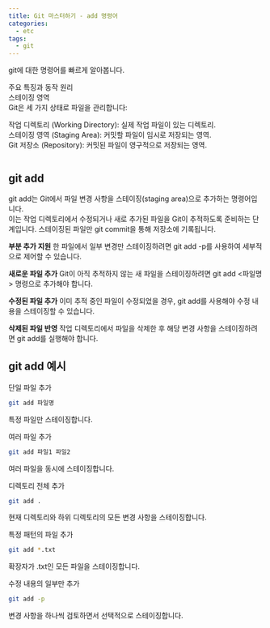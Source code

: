 ```yaml
---
title: Git 마스터하기 - add 명령어
categories:
  - etc 
tags:
  - git
---
```


git에 대한 명령어를 빠르게 알아봅니다.  

주요 특징과 동작 원리  
스테이징 영역  
Git은 세 가지 상태로 파일을 관리합니다:  

작업 디렉토리 (Working Directory): 실제 작업 파일이 있는 디렉토리.  
스테이징 영역 (Staging Area): 커밋할 파일이 임시로 저장되는 영역.  
Git 저장소 (Repository): 커밋된 파일이 영구적으로 저장되는 영역.  

<figure style="width: 100%" class="align-center">
  <img src="{{ site.url }}{{ site.baseurl }}/assets/images/etc/git-add.png" alt="">
  <figcaption></figcaption>
</figure>  


## git add
git add는 Git에서 파일 변경 사항을 스테이징(staging area)으로 추가하는 명령어입니다.  
이는 작업 디렉토리에서 수정되거나 새로 추가된 파일을 Git이 추적하도록 준비하는 단계입니다. 스테이징된 파일만 git commit을 통해 저장소에 기록됩니다.  

**부분 추가 지원**
한 파일에서 일부 변경만 스테이징하려면 git add -p를 사용하여 세부적으로 제어할 수 있습니다.

**새로운 파일 추가**
Git이 아직 추적하지 않는 새 파일을 스테이징하려면 git add <파일명> 명령으로 추가해야 합니다.

**수정된 파일 추가**
이미 추적 중인 파일이 수정되었을 경우, git add를 사용해야 수정 내용을 스테이징할 수 있습니다.

**삭제된 파일 반영**
작업 디렉토리에서 파일을 삭제한 후 해당 변경 사항을 스테이징하려면 git add를 실행해야 합니다.

## git add 예시

단일 파일 추가

```bash
git add 파일명
```
특정 파일만 스테이징합니다.

여러 파일 추가

```bash
git add 파일1 파일2
```
여러 파일을 동시에 스테이징합니다.

디렉토리 전체 추가

```bash
git add .
```
현재 디렉토리와 하위 디렉토리의 모든 변경 사항을 스테이징합니다.

특정 패턴의 파일 추가

```bash
git add *.txt
```
확장자가 .txt인 모든 파일을 스테이징합니다.

수정 내용의 일부만 추가

```bash
git add -p
```
변경 사항을 하나씩 검토하면서 선택적으로 스테이징합니다.